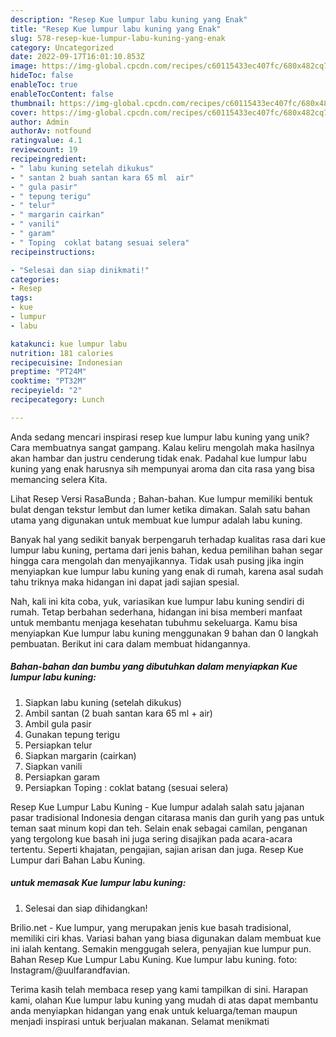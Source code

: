 ```yaml
---
description: "Resep Kue lumpur labu kuning yang Enak"
title: "Resep Kue lumpur labu kuning yang Enak"
slug: 578-resep-kue-lumpur-labu-kuning-yang-enak
category: Uncategorized
date: 2022-09-17T16:01:10.853Z
image: https://img-global.cpcdn.com/recipes/c60115433ec407fc/680x482cq70/kue-lumpur-labu-kuning-foto-resep-utama.jpg
hideToc: false
enableToc: true
enableTocContent: false
thumbnail: https://img-global.cpcdn.com/recipes/c60115433ec407fc/680x482cq70/kue-lumpur-labu-kuning-foto-resep-utama.jpg
cover: https://img-global.cpcdn.com/recipes/c60115433ec407fc/680x482cq70/kue-lumpur-labu-kuning-foto-resep-utama.jpg
author: Admin
authorAv: notfound
ratingvalue: 4.1
reviewcount: 19
recipeingredient:
- " labu kuning setelah dikukus"
- " santan 2 buah santan kara 65 ml  air"
- " gula pasir"
- " tepung terigu"
- " telur"
- " margarin cairkan"
- " vanili"
- " garam"
- " Toping  coklat batang sesuai selera"
recipeinstructions:

- "Selesai dan siap dinikmati!"
categories:
- Resep
tags:
- kue
- lumpur
- labu

katakunci: kue lumpur labu 
nutrition: 181 calories
recipecuisine: Indonesian
preptime: "PT24M"
cooktime: "PT32M"
recipeyield: "2"
recipecategory: Lunch

---
```





Anda sedang mencari inspirasi resep kue lumpur labu kuning yang unik? Cara membuatnya sangat gampang. Kalau keliru mengolah maka hasilnya akan hambar dan justru cenderung tidak enak. Padahal kue lumpur labu kuning yang enak harusnya sih mempunyai aroma dan cita rasa yang bisa memancing selera Kita.





Lihat Resep Versi RasaBunda ; Bahan-bahan. Kue lumpur memiliki bentuk bulat dengan tekstur lembut dan lumer ketika dimakan. Salah satu bahan utama yang digunakan untuk membuat kue lumpur adalah labu kuning.

Banyak hal yang sedikit banyak berpengaruh terhadap kualitas rasa dari kue lumpur labu kuning, pertama dari jenis bahan, kedua pemilihan bahan segar hingga cara mengolah dan menyajikannya. Tidak usah pusing jika ingin menyiapkan kue lumpur labu kuning yang enak di rumah, karena asal sudah tahu triknya maka hidangan ini dapat jadi sajian spesial.






Nah, kali ini kita coba, yuk, variasikan kue lumpur labu kuning sendiri di rumah. Tetap berbahan sederhana, hidangan ini bisa memberi manfaat untuk membantu menjaga kesehatan tubuhmu sekeluarga. Kamu bisa menyiapkan Kue lumpur labu kuning menggunakan 9 bahan dan 0 langkah pembuatan. Berikut ini cara dalam membuat hidangannya.

<!--inarticleads1-->

##### Bahan-bahan dan bumbu yang dibutuhkan dalam menyiapkan Kue lumpur labu kuning:

1. Siapkan  labu kuning (setelah dikukus)
1. Ambil  santan (2 buah santan kara 65 ml + air)
1. Ambil  gula pasir
1. Gunakan  tepung terigu
1. Persiapkan  telur
1. Siapkan  margarin (cairkan)
1. Siapkan  vanili
1. Persiapkan  garam
1. Persiapkan  Toping : coklat batang (sesuai selera)


Resep Kue Lumpur Labu Kuning - Kue lumpur adalah salah satu jajanan pasar tradisional Indonesia dengan citarasa manis dan gurih yang pas untuk teman saat minum kopi dan teh. Selain enak sebagai camilan, penganan yang tergolong kue basah ini juga sering disajikan pada acara-acara tertentu. Seperti khajatan, pengajian, sajian arisan dan juga. Resep Kue Lumpur dari Bahan Labu Kuning. 

<!--inarticleads2-->

#####  untuk memasak Kue lumpur labu kuning:


1. Selesai dan siap dihidangkan!

Brilio.net - Kue lumpur, yang merupakan jenis kue basah tradisional, memiliki ciri khas. Variasi bahan yang biasa digunakan dalam membuat kue ini ialah kentang. Semakin menggugah selera, penyajian kue lumpur pun. Bahan Resep Kue Lumpur Labu Kuning. Kue lumpur labu kuning. foto: Instagram/@uulfarandfavian. 

Terima kasih telah membaca resep yang kami tampilkan di sini. Harapan kami, olahan Kue lumpur labu kuning yang mudah di atas dapat membantu anda menyiapkan hidangan yang enak untuk keluarga/teman maupun menjadi inspirasi untuk berjualan makanan. Selamat menikmati
